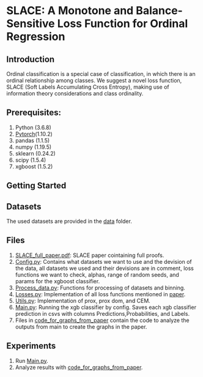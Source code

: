 # SLACE: A Monotone and Balance-Sensitive Loss Function for Ordinal Regression

## Introduction
Ordinal classification is a special case of classification, in which there is an ordinal relationship among classes.
We suggest a novel loss function, SLACE (Soft Labels Accumulating Cross Entropy), making use of information theory considerations and class ordinality.

## Prerequisites:  
1. Python (3.6.8)
2. [Pytorch](https://pytorch.org/)(1.10.2) 
3. pandas (1.1.5)
4. numpy (1.19.5)
5. sklearn (0.24.2)
6. scipy (1.5.4)
7. xgboost (1.5.2)


## Getting Started

## Datasets
The used datasets are provided in the [data](./datasets/) folder.


## Files
1. [SLACE_full_paper.pdf](./SLACE_full_paper.pdf): SLACE paper cointaining full proofs.
2. [Config.py](./config.py): Contains what datasets we want to use and the devision of the data, all datasets we used and their devisions are in comment,
loss functions we want to check, alphas, range of random seeds, and params for the xgboost classifier.
3. [Process_data.py](./process_data.py): Functions for processing of datasets and binning.
4. [Losses.py](./losses.py): Implementation of all loss functions mentioned in [paper](./SLACE_full_paper.pdf).
5. [Utils.py](./utils.py): Implementation of prox, prox dom, and CEM.
6. [Main.py](./main.py): Running the xgb classifier by config. Saves each xgb classifier prediction in csvs with columns Predictions,Probabilities, and Labels.
7. Files in [code_for_graphs_from_paper](./code_for_graphs_from_paper/) contain the code to analyze the outputs from main to create the graphs in the paper.

## Experiments
1. Run [Main.py](./main.py).
2. Analyze results with [code_for_graphs_from_paper](./code_for_graphs_from_paper/).
